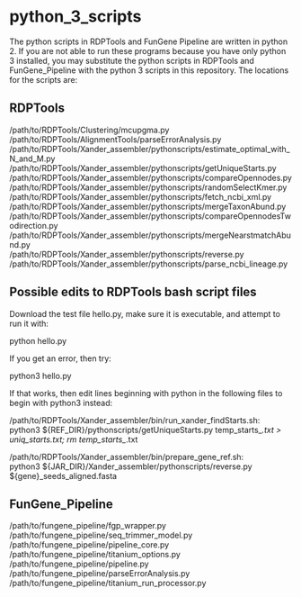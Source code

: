 # python_3_scripts
The python scripts in RDPTools and FunGene Pipeline are written in python 2. If you are not able to run these programs because you have only python 3 installed, you may substitute the python scripts in RDPTools and FunGene_Pipeline with the python 3 scripts in this repository. The locations for the scripts are:
## RDPTools  
/path/to/RDPTools/Clustering/mcupgma.py  
/path/to/RDPTools/AlignmentTools/parseErrorAnalysis.py  
/path/to/RDPTools/Xander_assembler/pythonscripts/estimate_optimal_with_N_and_M.py  
/path/to/RDPTools/Xander_assembler/pythonscripts/getUniqueStarts.py  
/path/to/RDPTools/Xander_assembler/pythonscripts/compareOpennodes.py  
/path/to/RDPTools/Xander_assembler/pythonscripts/randomSelectKmer.py  
/path/to/RDPTools/Xander_assembler/pythonscripts/fetch_ncbi_xml.py  
/path/to/RDPTools/Xander_assembler/pythonscripts/mergeTaxonAbund.py  
/path/to/RDPTools/Xander_assembler/pythonscripts/compareOpennodesTwodirection.py  
/path/to/RDPTools/Xander_assembler/pythonscripts/mergeNearstmatchAbund.py  
/path/to/RDPTools/Xander_assembler/pythonscripts/reverse.py  
/path/to/RDPTools/Xander_assembler/pythonscripts/parse_ncbi_lineage.py  

## Possible edits to RDPTools bash script files  
Download the test file hello.py, make sure it is executable, and attempt to run it with:  

python hello.py  

If you get an error, then try:  

python3 hello.py  

If that works, then edit lines beginning with python in the following files to begin with python3 instead:  

/path/to/RDPTools/Xander_assembler/bin/run_xander_findStarts.sh:  
python3 ${REF_DIR}/pythonscripts/getUniqueStarts.py temp_starts_*.txt > uniq_starts.txt; rm temp_starts_*.txt  

/path/to/RDPTools/Xander_assembler/bin/prepare_gene_ref.sh:  
python3 ${JAR_DIR}/Xander_assembler/pythonscripts/reverse.py ${gene}_seeds_aligned.fasta  

## FunGene_Pipeline  
/path/to/fungene_pipeline/fgp_wrapper.py  
/path/to/fungene_pipeline/seq_trimmer_model.py  
/path/to/fungene_pipeline/pipeline_core.py  
/path/to/fungene_pipeline/titanium_options.py  
/path/to/fungene_pipeline/pipeline.py  
/path/to/fungene_pipeline/parseErrorAnalysis.py  
/path/to/fungene_pipeline/titanium_run_processor.py  

